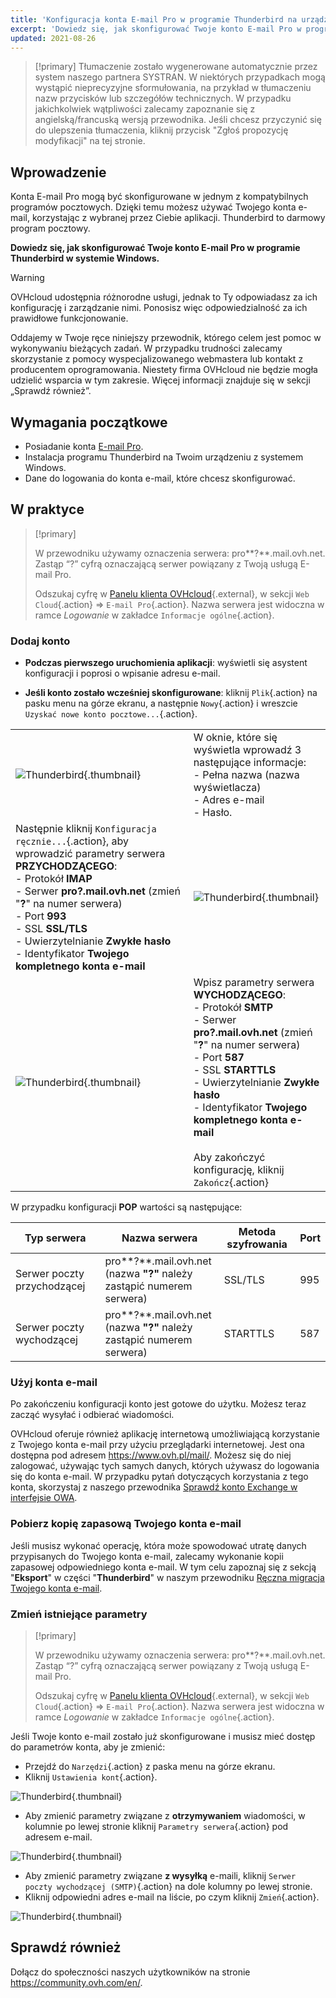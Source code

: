 ```yaml
---
title: 'Konfiguracja konta E-mail Pro w programie Thunderbird na urządzeniu z systemem Windows'
excerpt: 'Dowiedz się, jak skonfigurować Twoje konto E-mail Pro w programie Thunderbird na urządzeniu z systemem Windows'
updated: 2021-08-26
---
```


> [!primary]
> Tłumaczenie zostało wygenerowane automatycznie przez system naszego partnera SYSTRAN. W niektórych przypadkach mogą wystąpić nieprecyzyjne sformułowania, na przykład w tłumaczeniu nazw przycisków lub szczegółów technicznych. W przypadku jakichkolwiek wątpliwości zalecamy zapoznanie się z angielską/francuską wersją przewodnika. Jeśli chcesz przyczynić się do ulepszenia tłumaczenia, kliknij przycisk "Zgłoś propozycję modyfikacji" na tej stronie.
>

## Wprowadzenie

Konta E-mail Pro mogą być skonfigurowane w jednym z kompatybilnych programów pocztowych. Dzięki temu możesz używać Twojego konta e-mail, korzystając z wybranej przez Ciebie aplikacji. Thunderbird to darmowy program pocztowy.

**Dowiedz się, jak skonfigurować Twoje konto E-mail Pro w programie Thunderbird w systemie Windows.**

> [!warning]
>
> OVHcloud udostępnia różnorodne usługi, jednak to Ty odpowiadasz za ich konfigurację i zarządzanie nimi. Ponosisz więc odpowiedzialność za ich prawidłowe funkcjonowanie.
> 
> Oddajemy w Twoje ręce niniejszy przewodnik, którego celem jest pomoc w wykonywaniu bieżących zadań. W przypadku trudności zalecamy skorzystanie z pomocy wyspecjalizowanego webmastera lub kontakt z producentem oprogramowania. Niestety firma OVHcloud nie będzie mogła udzielić wsparcia w tym zakresie. Więcej informacji znajduje się w sekcji „Sprawdź również”.
> 

## Wymagania początkowe

- Posiadanie konta [E-mail Pro](https://www.ovhcloud.com/pl/emails/email-pro/).
- Instalacja programu Thunderbird na Twoim urządzeniu z systemem Windows.
- Dane do logowania do konta e-mail, które chcesz skonfigurować.
 
## W praktyce

> [!primary]
>
> W przewodniku używamy oznaczenia serwera: pro**?**.mail.ovh.net. Zastąp “?” cyfrą oznaczającą serwer powiązany z Twoją usługą E-mail Pro.
> 
> Odszukaj cyfrę w [Panelu klienta OVHcloud](https://www.ovh.com/auth/?action=gotomanager&from=https://www.ovh.pl/&ovhSubsidiary=pl){.external}, w sekcji `Web Cloud`{.action} =>  `E-mail Pro`{.action}. Nazwa serwera jest widoczna w ramce *Logowanie* w zakładce `Informacje ogólne`{.action}.
>

### Dodaj konto

- **Podczas pierwszego uruchomienia aplikacji**: wyświetli się asystent konfiguracji i poprosi o wpisanie adresu e-mail.

- **Jeśli konto zostało wcześniej skonfigurowane**: kliknij `Plik`{.action} na pasku menu na górze ekranu, a następnie `Nowy`{.action} i wreszcie `Uzyskać nowe konto pocztowe...`{.action}.

| | |
|---|---|
|![Thunderbird](images/thunderbird-win-emailpro01.png){.thumbnail}|W oknie, które się wyświetla wprowadź 3 następujące informacje: <br>- Pełna nazwa (nazwa wyświetlacza)<br>- Adres e-mail <br>- Hasło.|
|Następnie kliknij `Konfiguracja ręcznie...`{.action}, aby wprowadzić parametry serwera **PRZYCHODZĄCEGO**: <br>- Protokół **IMAP** <br>- Serwer **pro?.mail.ovh.net** (zmień "**?**" na numer serwera)<br>- Port **993** <br>- SSL **SSL/TLS** <br>- Uwierzytelnianie **Zwykłe hasło** <br>- Identyfikator **Twojego kompletnego konta e-mail**|![Thunderbird](images/thunderbird-win-emailpro02.png){.thumbnail}|
|![Thunderbird](images/thunderbird-win-emailpro03.png){.thumbnail}|Wpisz parametry serwera **WYCHODZĄCEGO**: <br>- Protokół **SMTP** <br>- Serwer **pro?.mail.ovh.net** (zmień "**?**" na numer serwera)<br>- Port **587** <br>- SSL **STARTTLS** <br>- Uwierzytelnianie **Zwykłe hasło** <br>- Identyfikator **Twojego kompletnego konta e-mail**<br><br>Aby zakończyć konfigurację, kliknij `Zakończ`{.action}|

W przypadku konfiguracji **POP** wartości są następujące:

|Typ serwera|Nazwa serwera|Metoda szyfrowania|Port|
|---|---|---|---|
|Serwer poczty przychodzącej|pro**?**.mail.ovh.net (nazwa **"?"** należy zastąpić numerem serwera)|SSL/TLS|995|
|Serwer poczty wychodzącej|pro**?**.mail.ovh.net (nazwa **"?"** należy zastąpić numerem serwera)|STARTTLS|587|

### Użyj konta e-mail

Po zakończeniu konfiguracji konto jest gotowe do użytku. Możesz teraz zacząć wysyłać i odbierać wiadomości.

OVHcloud oferuje również aplikację internetową umożliwiającą korzystanie z Twojego konta e-mail przy użyciu przeglądarki internetowej. Jest ona dostępna pod adresem <https://www.ovh.pl/mail/>. Możesz się do niej zalogować, używając tych samych danych, których używasz do logowania się do konta e-mail. W przypadku pytań dotyczących korzystania z tego konta, skorzystaj z naszego przewodnika [Sprawdź konto Exchange w interfejsie OWA](/pages/web_cloud/email_and_collaborative_solutions/using_the_outlook_web_app_webmail/email_owa).

### Pobierz kopię zapasową Twojego konta e-mail

Jeśli musisz wykonać operację, która może spowodować utratę danych przypisanych do Twojego konta e-mail, zalecamy wykonanie kopii zapasowej odpowiedniego konta e-mail. W tym celu zapoznaj się z sekcją "**Eksport**" w części "**Thunderbird**" w naszym przewodniku [Ręczna migracja Twojego konta e-mail](/pages/web_cloud/email_and_collaborative_solutions/migrating/manual_email_migration#eksport).

### Zmień istniejące parametry

> [!primary]
>
> W przewodniku używamy oznaczenia serwera: pro**?**.mail.ovh.net. Zastąp “?” cyfrą oznaczającą serwer powiązany z Twoją usługą E-mail Pro.
> 
> Odszukaj cyfrę w [Panelu klienta OVHcloud](https://www.ovh.com/auth/?action=gotomanager&from=https://www.ovh.pl/&ovhSubsidiary=pl){.external}, w sekcji `Web Cloud`{.action} =>  `E-mail Pro`{.action}. Nazwa serwera jest widoczna w ramce *Logowanie* w zakładce `Informacje ogólne`{.action}.
>

Jeśli Twoje konto e-mail zostało już skonfigurowane i musisz mieć dostęp do parametrów konta, aby je zmienić:

- Przejdź do `Narzędzi`{.action} z paska menu na górze ekranu.
- Kliknij `Ustawienia kont`{.action}.

![Thunderbird](images/thunderbird-win-emailpro04.png){.thumbnail}

- Aby zmienić parametry związane z **otrzymywaniem** wiadomości, w kolumnie po lewej stronie kliknij `Parametry serwera`{.action} pod adresem e-mail.

![Thunderbird](images/thunderbird-win-emailpro05.png){.thumbnail}

- Aby zmienić parametry związane **z wysyłką** e-maili, kliknij `Serwer poczty wychodzącej (SMTP)`{.action} na dole kolumny po lewej stronie.
- Kliknij odpowiedni adres e-mail na liście, po czym kliknij `Zmień`{.action}.

![Thunderbird](images/thunderbird-win-emailpro06.png){.thumbnail}

## Sprawdź również

Dołącz do społeczności naszych użytkowników na stronie <https://community.ovh.com/en/>.